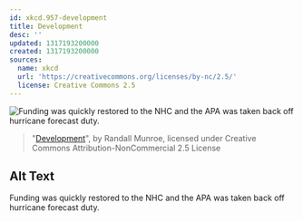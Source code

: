 ```yaml
---
id: xkcd.957-development
title: Development
desc: ''
updated: 1317193200000
created: 1317193200000
sources:
  name: xkcd
  url: 'https://creativecommons.org/licenses/by-nc/2.5/'
  license: Creative Commons 2.5
---
```

![Funding was quickly restored to the NHC and the APA was taken back off hurricane forecast duty.](https://imgs.xkcd.com/comics/development.png)
> "[Development](https://xkcd.com/957/)", by Randall Munroe, licensed under Creative Commons Attribution-NonCommercial 2.5 License

## Alt Text
Funding was quickly restored to the NHC and the APA was taken back off hurricane forecast duty.
